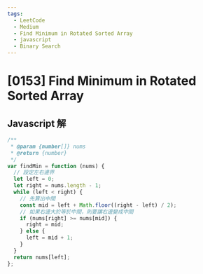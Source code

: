 ```yaml
---
tags:
  - LeetCode
  - Medium
  - Find Minimum in Rotated Sorted Array
  - javascript
  - Binary Search
---
```


# [0153] Find Minimum in Rotated Sorted Array

## Javascript 解

```js
/**
 * @param {number[]} nums
 * @return {number}
 */
var findMin = function (nums) {
  // 設定左右邊界
  let left = 0;
  let right = nums.length - 1;
  while (left < right) {
    // 先算出中間
    const mid = left + Math.floor((right - left) / 2);
    // 如果右邊大於等於中間，則要讓右邊變成中間
    if (nums[right] >= nums[mid]) {
      right = mid;
    } else {
      left = mid + 1;
    }
  }
  return nums[left];
};
```
